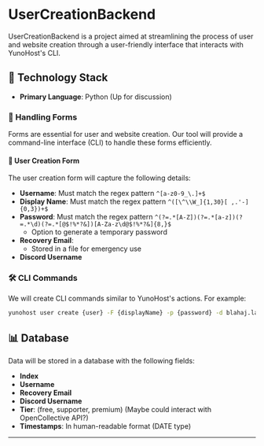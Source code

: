# UserCreationBackend

UserCreationBackend is a project aimed at streamlining the process of user and website creation through a user-friendly interface that interacts with YunoHost's CLI.

## 🚀 Technology Stack

- **Primary Language**: Python (Up for discussion)

### 📝 Handling Forms

Forms are essential for user and website creation. Our tool will provide a command-line interface (CLI) to handle these forms efficiently.

#### 👤 User Creation Form

The user creation form will capture the following details:

- **Username**: Must match the regex pattern `^[a-z0-9_\.]+$`
- **Display Name**: Must match the regex pattern `^([\^\\W_]{1,30}[ ,.'-]{0,3})+$`
- **Password**: Must match the regex pattern `^(?=.*[A-Z])(?=.*[a-z])(?=.*\d)(?=.*[@$!%*?&])[A-Za-z\d@$!%*?&]{8,}$`
  - Option to generate a temporary password
- **Recovery Email**: 
  - Stored in a file for emergency use
- **Discord Username**

### 🛠️ CLI Commands

We will create CLI commands similar to YunoHost's actions. For example:

```bash
yunohost user create {user} -F {displayName} -p {password} -d blahaj.land -q 1000
```

## 📊 Database

Data will be stored in a database with the following fields:

- **Index**
- **Username**
- **Recovery Email**
- **Discord Username**
- **Tier**: (free, supporter, premium) (Maybe could interact with OpenCollective API?)
- **Timestamps**: In human-readable format (DATE type)

---
